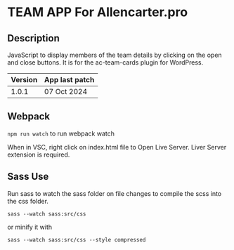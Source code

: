 
# TEAM APP For Allencarter.pro

## Description
JavaScript to display members of the team details by clicking on the open and close buttons. It is for the ac-team-cards plugin for WordPress.

| Version | App last patch |
| ------- | ---------------- |
| 1.0.1        | 07 Oct 2024 |

## Webpack

`npm run watch` to run webpack watch

When in VSC, right click on index.html file to Open Live Server. Liver Server extension is required.


## Sass Use

Run sass to watch the sass folder on file changes to compile the scss into the css folder.

` sass --watch sass:src/css `

or minify it with

` sass --watch sass:src/css --style compressed `


